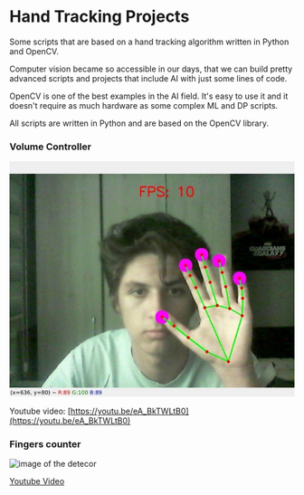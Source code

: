 # Hand Tracking Projects
Some scripts that are based on a hand tracking algorithm written in Python and OpenCV.

Computer vision became so accessible in our days, that we can build pretty advanced scripts and projects that include AI with just some lines of code.

OpenCV is one of the best examples in the AI field. It's easy to use it and it doesn't require as much hardware as some complex ML and DP scripts. 

All scripts are written in Python and are based on the OpenCV library.

### Volume Controller
![image of the detector](photos/image1.png)

Youtube video: [https://youtu.be/eA_BkTWLtB0](https://youtu.be/eA_BkTWLtB0)


### Fingers counter


![image of the detecor]()

[Youtube Video]()
 